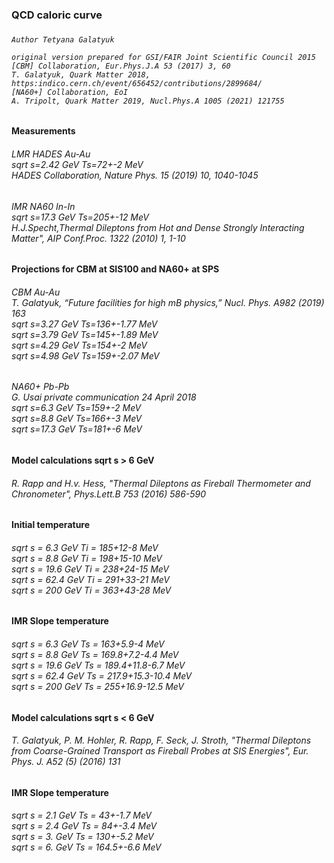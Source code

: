 
<h3> QCD caloric curve <h3> 
 
<h6>
 
    Author Tetyana Galatyuk
 
    original version prepared for GSI/FAIR Joint Scientific Council 2015 
    [CBM] Collaboration, Eur.Phys.J.A 53 (2017) 3, 60  
    T. Galatyuk, Quark Matter 2018, https:indico.cern.ch/event/656452/contributions/2899684/  
    [NA60+] Collaboration, EoI 
    A. Tripolt, Quark Matter 2019, Nucl.Phys.A 1005 (2021) 121755

<h4> Measurements <h4>
<h6> LMR HADES Au-Au <br/>
sqrt s=2.42 GeV Ts=72+-2 MeV <br/>
HADES Collaboration, Nature Phys. 15 (2019) 10, 1040-1045 <br/>

<h6> IMR NA60 In-In <br/>
sqrt s=17.3 GeV Ts=205+-12 MeV <br/>
H.J.Specht,Thermal Dileptons from Hot and Dense Strongly Interacting Matter", AIP Conf.Proc. 1322 (2010) 1, 1-10 <br/>

<h4> Projections for CBM at SIS100 and NA60+ at SPS <h4>
<h6>
      CBM Au-Au <br/>
      T. Galatyuk, “Future facilities for high mB physics,” Nucl. Phys. A982 (2019) 163 <br/>
      sqrt s=3.27 GeV Ts=136+-1.77 MeV <br/>
      sqrt s=3.79 GeV Ts=145+-1.89 MeV <br/>
      sqrt s=4.29 GeV Ts=154+-2 MeV <br/>
      sqrt s=4.98 GeV Ts=159+-2.07 MeV <br/>
<h6>
      NA60+ Pb-Pb <br/>
      G. Usai private communication 24 April 2018 <br/>
      sqrt s=6.3  GeV Ts=159+-2 MeV <br/>
      sqrt s=8.8  GeV Ts=166+-3 MeV <br/>
      sqrt s=17.3 GeV Ts=181+-6 MeV <br/>
     
<h4> Model calculations sqrt s > 6 GeV
<h6> R. Rapp and H.v. Hess, "Thermal Dileptons as Fireball Thermometer and Chronometer", Phys.Lett.B 753 (2016) 586-590
<h4> Initial temperature
<h6>
 sqrt s = 6.3  GeV  Ti = 185+12-8  MeV  <br/>
 sqrt s = 8.8  GeV  Ti = 198+15-10 MeV  <br/>
 sqrt s = 19.6 GeV  Ti = 238+24-15 MeV  <br/>
 sqrt s = 62.4 GeV  Ti = 291+33-21 MeV  <br/>
 sqrt s = 200  GeV  Ti = 363+43-28 MeV  <br/>

<h4> IMR Slope temperature
<h6> sqrt s = 6.3  GeV  Ts = 163+5.9-4       MeV <br/>
 sqrt s = 8.8  GeV  Ts = 169.8+7.2-4.4   MeV <br/>
 sqrt s = 19.6 GeV  Ts = 189.4+11.8-6.7  MeV <br/>
 sqrt s = 62.4 GeV  Ts = 217.9+15.3-10.4 MeV <br/>
 sqrt s = 200  GeV  Ts = 255+16.9-12.5   MeV <br/>

<h4> Model calculations sqrt s < 6 GeV
<h6> T. Galatyuk, P. M. Hohler, R. Rapp, F. Seck, J. Stroth, "Thermal Dileptons from Coarse-Grained Transport as Fireball Probes at SIS Energies", Eur. Phys. J. A52 (5) (2016) 131
<h4> IMR Slope temperature
<h6> sqrt s = 2.1 GeV Ts = 43+-1.7    MeV  <br/>
 sqrt s = 2.4 GeV Ts = 84+-3.4    MeV  <br/>
 sqrt s = 3.  GeV Ts = 130+-5.2   MeV  <br/>
 sqrt s = 6.  GeV Ts = 164.5+-6.6 MeV  <br/>
 
